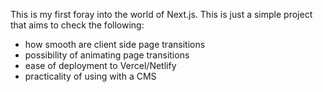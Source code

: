 This is my first foray into the world of Next.js. This is just a simple project that aims to check the following:

- how smooth are client side page transitions
- possibility of animating page transitions
- ease of deployment to Vercel/Netlify
- practicality of using with a CMS
